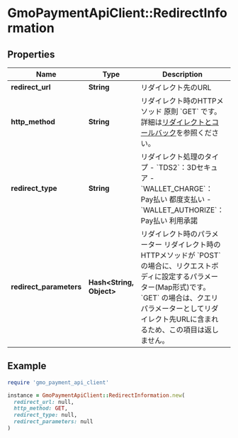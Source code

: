 # GmoPaymentApiClient::RedirectInformation

## Properties

| Name | Type | Description | Notes |
| ---- | ---- | ----------- | ----- |
| **redirect_url** | **String** | リダイレクト先のURL | [optional] |
| **http_method** | **String** | リダイレクト時のHTTPメソッド   原則 &#x60;GET&#x60; です。詳細は[リダイレクトとコールバック](#tag/callback)を参照ください。  | [optional] |
| **redirect_type** | **String** | リダイレクト処理のタイプ   - &#x60;TDS2&#x60;：3Dセキュア - &#x60;WALLET_CHARGE&#x60;：Pay払い 都度支払い - &#x60;WALLET_AUTHORIZE&#x60;：Pay払い 利用承諾  | [optional] |
| **redirect_parameters** | **Hash&lt;String, Object&gt;** | リダイレクト時のパラメーター   リダイレクト時のHTTPメソッドが &#x60;POST&#x60; の場合に、リクエストボディに設定するパラメーター(Map形式)です。   &#x60;GET&#x60; の場合は、クエリパラメーターとしてリダイレクト先URLに含まれるため、この項目は返しません。  | [optional] |

## Example

```ruby
require 'gmo_payment_api_client'

instance = GmoPaymentApiClient::RedirectInformation.new(
  redirect_url: null,
  http_method: GET,
  redirect_type: null,
  redirect_parameters: null
)
```

